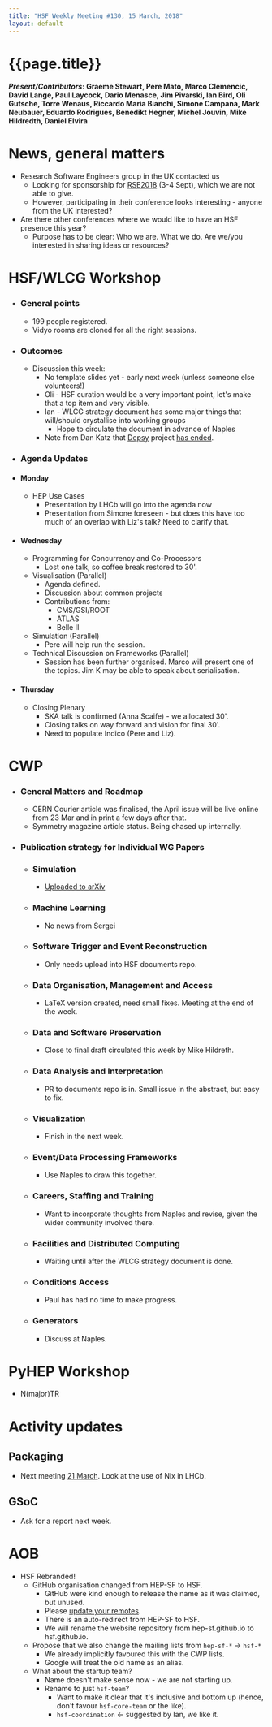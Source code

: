 ```yaml
---
title: "HSF Weekly Meeting #130, 15 March, 2018"
layout: default
---
```


# {{page.title}}

#### *Present/Contributors*: Graeme Stewart, Pere Mato, Marco Clemencic, David Lange, Paul Laycock, Dario Menasce, Jim Pivarski, Ian Bird, Oli Gutsche, Torre Wenaus, Riccardo Maria Bianchi, Simone Campana, Mark Neubauer, Eduardo Rodrigues, Benedikt Hegner, Michel Jouvin, Mike Hildredth, Daniel Elvira

News, general matters
=====================
-   Research Software Engineers group in the UK contacted us
    -   Looking for sponsorship for
        [RSE2018](http://rse.ac.uk/conf2018/) (3-4
        Sept), which we are not able to give.
    -   However, participating in their conference looks interesting -
        anyone from the UK interested?
-   Are there other conferences where we would like to have an HSF
    presence this year?
    -   Purpose has to be clear: Who we are. What we do. Are we/you
        interested in sharing ideas or resources?

HSF/WLCG Workshop
=================
-   ### General points
    -   199 people registered.
    -   Vidyo rooms are cloned for all the right sessions.
-   ### Outcomes
    -   Discussion this week:
        -   No template slides yet - early next week (unless someone
            else volunteers!)
        -   Oli - HSF curation would be a very important point, let's
            make that a top item and very visible.
        -   Ian - WLCG strategy document has some major things that
            will/should crystallise into working groups
            -   Hope to circulate the document in advance of Naples
        -   Note from Dan Katz that
            [Depsy](http://depsy.org/) project [has
            ended](https://www.google.com/url?q=https://twitter.com/depsy_org/status/970376969782149120&sa=D&ust=1521057055228000&usg=AFQjCNFH-IBN3HOO2Rp0yGApZBWi6FFAdg).
-   ### Agenda Updates
-   #### Monday
    -   HEP Use Cases
        -   Presentation by LHCb will go into the agenda now
        -   Presentation from Simone foreseen - but does this have too
            much of an overlap with Liz's talk? Need to clarify that.
-   #### Wednesday
    -   Programming for Concurrency and Co-Processors
        -   Lost one talk, so coffee break restored to 30'.
    -   Visualisation (Parallel)
        -   Agenda defined.
        -   Discussion about common projects
        -   Contributions from:
            -   CMS/GSI/ROOT
            -   ATLAS
            -   Belle II
    -   Simulation (Parallel)
        -   Pere will help run the session.
    -   Technical Discussion on Frameworks (Parallel)
        -   Session has been further organised. Marco will present one
            of the topics. Jim K may be able to speak about
            serialisation.
-   #### Thursday
    -   Closing Plenary
        -   SKA talk is confirmed (Anna Scaife) - we allocated 30'.
        -   Closing talks on way forward and vision for final 30'.
        -   Need to populate Indico (Pere and Liz).

CWP
===
-   ### General Matters and Roadmap
    -   CERN Courier article was finalised, the April issue will be live
        online from 23 Mar and in print a few days after that.
    -   Symmetry magazine article status. Being chased up internally.
-   ### Publication strategy for Individual WG Papers
    -   ### Simulation
        -   [Uploaded to arXiv](https://arxiv.org/abs/1803.04165)
    -   ### Machine Learning
        -   No news from Sergei
    -   ### Software Trigger and Event Reconstruction
        -   Only needs upload into HSF documents repo.
    -   ### Data Organisation, Management and Access
        -   LaTeX version created, need small fixes. Meeting at the end
            of the week.
    -   ### Data and Software Preservation
        -   Close to final draft circulated this week by Mike Hildreth.
    -   ### Data Analysis and Interpretation
        -   PR to documents repo is in. Small issue in the abstract, but
            easy to fix.
    -   ### Visualization
        -   Finish in the next week.
    -   ### Event/Data Processing Frameworks
        -   Use Naples to draw this together.
    -   ### Careers, Staffing and Training
        -   Want to incorporate thoughts from Naples and revise, given
            the wider community involved there.
    -   ### Facilities and Distributed Computing
        -   Waiting until after the WLCG strategy document is done.
    -   ### Conditions Access
        -   Paul has had no time to make progress.
    -   ### Generators
        -   Discuss at Naples.
     
PyHEP Workshop
==============
-   N(major)TR

Activity updates
================

Packaging
---------
-   Next meeting [21
    March](https://indico.cern.ch/event/712739/). Look at
    the use of Nix in LHCb.

GSoC
----
-   Ask for a report next week.

AOB
===
-   HSF Rebranded!
    -   GitHub organisation changed from HEP-SF to HSF.
        -   GitHub were kind enough to release the name as it was
            claimed, but unused.
        -   Please [update your remotes](https://help.github.com/articles/changing-a-remote-s-url/).
        -   There is an auto-redirect from HEP-SF to HSF.
        -   We will rename the website repository from hep-sf.github.io
            to hsf.github.io.
    -   Propose that we also change the mailing lists from `hep-sf-*` -\>
        `hsf-*`
        -   We already implicitly favoured this with the CWP lists.
        -   Google will treat the old name as an alias.
    -   What about the startup team?
        -   Name doesn't make sense now - we are not starting up.
        -   Rename to just `hsf-team`?
            -   Want to make it clear that it's inclusive and bottom up
                (hence, don't favour `hsf-core-team` or the like).
            -   `hsf-coordination` \<- suggested by Ian, we like it.

